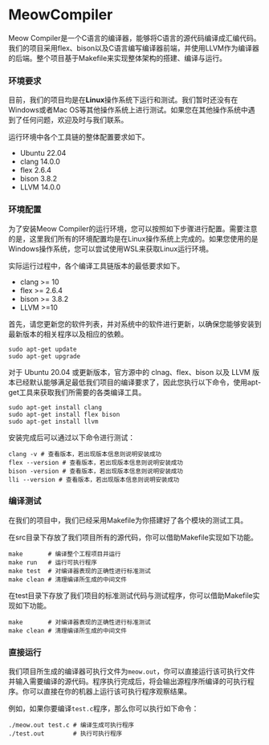 # MeowCompiler

Meow Compiler是一个C语言的编译器，能够将C语言的源代码编译成汇编代码。我们的项目采用flex、bison以及C语言编写编译器前端，并使用LLVM作为编译器的后端。整个项目基于Makefile来实现整体架构的搭建、编译与运行。

### 环境要求

目前，我们的项目均是在**Linux**操作系统下运行和测试。我们暂时还没有在Windows或者Mac OS等其他操作系统上进行测试。如果您在其他操作系统中遇到了任何问题，欢迎及时与我们联系。

运行环境中各个工具链的整体配置要求如下。

- Ubuntu 22.04
- clang 14.0.0
- flex 2.6.4
- bison 3.8.2
- LLVM 14.0.0



### 环境配置

为了安装Meow Compiler的运行环境，您可以按照如下步骤进行配置。需要注意的是，这里我们所有的环境配置均是在Linux操作系统上完成的。如果您使用的是Windows操作系统，您可以尝试使用WSL来获取Linux运行环境。

实际运行过程中，各个编译工具链版本的最低要求如下。

- clang >= 10
- flex >= 2.6.4
- bison >= 3.8.2
- LLVM >=10

首先，请您更新您的软件列表，并对系统中的软件进行更新，以确保您能够安装到最新版本的相关程序以及相应的依赖。

```shell
sudo apt-get update
sudo apt-get upgrade
```



对于 Ubuntu 20.04 或更新版本，官方源中的 clnag、flex、bison 以及 LLVM 版本已经默认能够满足最低我们项目的编译要求了，因此您执行以下命令，使用apt-get工具来获取我们所需要的各类编译工具。

```shell
sudo apt-get install clang
sudo apt-get install flex bison
sudo apt-get install llvm
```



安装完成后可以通过以下命令进行测试：

```shell
clang -v # 查看版本，若出现版本信息则说明安装成功
flex --version # 查看版本，若出现版本信息则说明安装成功
bison -version # 查看版本，若出现版本信息则说明安装成功
lli --version # 查看版本，若出现版本信息则说明安装成功
```



### 编译测试

在我们的项目中，我们已经采用Makefile为你搭建好了各个模块的测试工具。

在src目录下存放了我们项目所有的源代码，你可以借助Makefile实现如下功能。

```shell
make       # 编译整个工程项目并运行
make run   # 运行可执行程序
make test  # 对编译器表现的正确性进行标准测试
make clean # 清理编译所生成的中间文件
```



在test目录下存放了我们项目的标准测试代码与测试程序，你可以借助Makefile实现如下功能。

```shell
make       # 对编译器表现的正确性进行标准测试
make clean # 清理编译所生成的中间文件
```



### 直接运行

我们项目所生成的编译器可执行文件为`meow.out`，你可以直接运行该可执行文件并输入需要编译的源代码。程序执行完成后，将会输出源程序所编译的可执行程序。你可以直接在你的机器上运行该可执行程序观察结果。

例如，如果你要编译`test.c`程序，那么你可以执行如下命令：

```shell
./meow.out test.c # 编译生成可执行程序
./test.out        # 执行可执行程序
```

